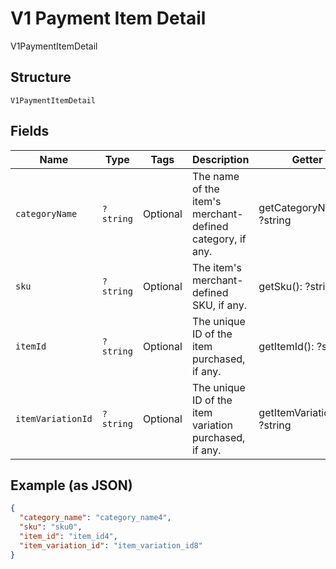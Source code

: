 
# V1 Payment Item Detail

V1PaymentItemDetail

## Structure

`V1PaymentItemDetail`

## Fields

| Name | Type | Tags | Description | Getter | Setter |
|  --- | --- | --- | --- | --- | --- |
| `categoryName` | `?string` | Optional | The name of the item's merchant-defined category, if any. | getCategoryName(): ?string | setCategoryName(?string categoryName): void |
| `sku` | `?string` | Optional | The item's merchant-defined SKU, if any. | getSku(): ?string | setSku(?string sku): void |
| `itemId` | `?string` | Optional | The unique ID of the item purchased, if any. | getItemId(): ?string | setItemId(?string itemId): void |
| `itemVariationId` | `?string` | Optional | The unique ID of the item variation purchased, if any. | getItemVariationId(): ?string | setItemVariationId(?string itemVariationId): void |

## Example (as JSON)

```json
{
  "category_name": "category_name4",
  "sku": "sku0",
  "item_id": "item_id4",
  "item_variation_id": "item_variation_id8"
}
```

